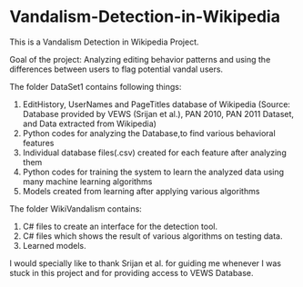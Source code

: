 # Vandalism-Detection-in-Wikipedia
This is a Vandalism Detection in Wikipedia Project.

Goal of the project: Analyzing editing behavior patterns and using the differences between users to flag potential vandal users. 

The folder DataSet1 contains following things:
1) EditHistory, UserNames and PageTitles database of Wikipedia
(Source: Database provided by VEWS (Srijan et al.), PAN 2010, PAN 2011 Dataset, and Data extracted from Wikipedia)
2) Python codes for analyzing the Database,to find various behavioral features
3) Individual database files(.csv) created for each feature after analyzing them
4) Python codes for training the system to learn the analyzed data using many machine learning algorithms
5) Models created from learning after applying various algorithms

The folder WikiVandalism contains:
1) C# files to create an interface for the detection tool.
2) C# files which shows the result of various algorithms on testing data.
3) Learned models.

I would specially like to thank Srijan et al. for guiding me whenever I was stuck in this project and for providing access to VEWS Database. 
